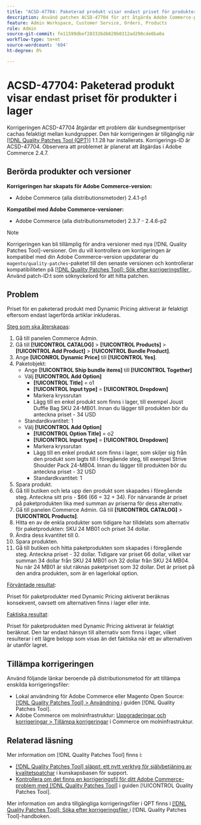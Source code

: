 ```yaml
---
title: "ACSD-47704: Paketerad produkt visar endast priset för produkter i lager"
description: Använd patchen ACSD-47704 för att åtgärda Adobe Commerce-problemet där en paketerad produkt endast visar priset på produkter i lager.
feature: Admin Workspace, Customer Service, Orders, Products
role: Admin
source-git-commit: fe11599dbef283326db029b0312ad290cde0ba0a
workflow-type: tm+mt
source-wordcount: '604'
ht-degree: 0%

---
```


# ACSD-47704: Paketerad produkt visar endast priset för produkter i lager

Korrigeringen ACSD-47704 åtgärdar ett problem där kundsegmentpriser cachas felaktigt mellan kundgrupper. Den här korrigeringen är tillgänglig när [[!DNL Quality Patches Tool (QPT)]](https://experienceleague.adobe.com/en/docs/commerce-knowledge-base/kb/announcements/commerce-announcements/magento-quality-patches-released-new-tool-to-self-serve-quality-patches) 1.1.28 har installerats. Korrigerings-ID är ACSD-47704. Observera att problemet är planerat att åtgärdas i Adobe Commerce 2.4.7.

## Berörda produkter och versioner

**Korrigeringen har skapats för Adobe Commerce-version:**

* Adobe Commerce (alla distributionsmetoder) 2.4.1-p1

**Kompatibel med Adobe Commerce-versioner:**

* Adobe Commerce (alla distributionsmetoder) 2.3.7 - 2.4.6-p2

>[!NOTE]
>
>Korrigeringen kan bli tillämplig för andra versioner med nya [!DNL Quality Patches Tool]-versioner. Om du vill kontrollera om korrigeringen är kompatibel med din Adobe Commerce-version uppdaterar du `magento/quality-patches`-paketet till den senaste versionen och kontrollerar kompatibiliteten på [[!DNL Quality Patches Tool]: Sök efter korrigeringsfiler ](https://experienceleague.adobe.com/tools/commerce-quality-patches/index.html). Använd patch-ID:t som söknyckelord för att hitta patchen.

## Problem

Priset för en paketerad produkt med Dynamic Pricing aktiverat är felaktigt eftersom endast lagerförda artiklar inkluderas.

<u>Steg som ska återskapas</u>:

1. Gå till panelen Commerce Admin.
1. Gå till **[!UICONTROL CATALOG]** > **[!UICONTROL Products]** > **[!UICONTROL Add Product]** > **[!UICONTROL Bundle Product]**.
1. Ange **[UICONROL Dynamic Price]** till **[!UICONTROL Yes]**.
1. Paketobjekt:
   * Ange **[!UICONTROL Ship bundle items]** till **[!UICONTROL Together]**
   * Välj **[!UICONTROL Add Option]**
      * **[!UICONTROL Title]** = o1
      * **[!UICONTROL Input type]** = **[!UICONTROL Dropdown]**
      * Markera kryssrutan
      * Lägg till en enkel produkt som finns i lager, till exempel Joust Duffle Bag SKU 24-MB01. Innan du lägger till produkten bör du anteckna priset - 34 USD
   * Standardkvantitet: 1
   * Välj **[!UICONTROL Add Option]**
      * **[!UICONTROL Option Title]** = o2
      * **[!UICONTROL Input type]** = **[!UICONTROL Dropdown]**
      * Markera kryssrutan
      * Lägg till en enkel produkt som finns i lager, som skiljer sig från den produkt som lagts till i föregående steg, till exempel Strive Shoulder Pack 24-MB04. Innan du lägger till produkten bör du anteckna priset - 32 USD
      * Standardkvantitet: 1
1. Spara produkt.
1. Gå till butiken och leta upp den produkt som skapades i föregående steg. Anteckna sitt pris - $66
(66 = 32 + 34).
För närvarande är priset på paketprodukten lika med summan av priserna för dess alternativ.
1. Gå till panelen Commerce Admin. Gå till **[!UICONTROL CATALOG]** > **[!UICONTROL Products]**.
1. Hitta en av de enkla produkter som tidigare har tilldelats som alternativ för paketprodukten:
SKU 24 MB01 och priset 34 dollar.
1. Ändra dess kvantitet till 0.
1. Spara produkten.
1. Gå till butiken och hitta paketprodukten som skapades i föregående steg. Anteckna priset - 32 dollar. Tidigare var priset 66 dollar, vilket var summan 34 dollar från SKU 24 MB01 och 32 dollar från SKU 24 MB04. Nu när 24 MB01 är slut räknas paketpriset som 32 dollar. Det är priset på den andra produkten, som är en lagerlokal option.

<u>Förväntade resultat</u>:

Priset för paketprodukter med Dynamic Pricing aktiverat beräknas konsekvent, oavsett om alternativen finns i lager eller inte.

<u>Faktiska resultat</u>:

Priset för paketprodukten med Dynamic Pricing aktiverat är felaktigt beräknat. Den tar endast hänsyn till alternativ som finns i lager, vilket resulterar i ett lägre belopp som visas än det faktiska när ett av alternativen är utanför lagret.

## Tillämpa korrigeringen

Använd följande länkar beroende på distributionsmetod för att tillämpa enskilda korrigeringsfiler:

* Lokal användning för Adobe Commerce eller Magento Open Source: [[!DNL Quality Patches Tool] > Användning ](/help/tools/quality-patches-tool/usage.md) i guiden [!DNL Quality Patches Tool].
* Adobe Commerce om molninfrastruktur: [Uppgraderingar och korrigeringar > Tillämpa korrigeringar](https://experienceleague.adobe.com/docs/commerce-cloud-service/user-guide/develop/upgrade/apply-patches.html) i Commerce om molninfrastruktur.

## Relaterad läsning

Mer information om [!DNL Quality Patches Tool] finns i:

* [[!DNL Quality Patches Tool] släppt: ett nytt verktyg för självbetjäning av kvalitetspatchar](https://experienceleague.adobe.com/en/docs/commerce-knowledge-base/kb/announcements/commerce-announcements/magento-quality-patches-released-new-tool-to-self-serve-quality-patches) i kunskapsbasen för support.
* [Kontrollera om det finns en korrigeringsfil för ditt Adobe Commerce-problem med  [!DNL Quality Patches Tool]](/help/tools/quality-patches-tool/patches-available-in-qpt/check-patch-for-magento-issue-with-magento-quality-patches.md) i guiden [!UICONTROL Quality Patches Tool].


Mer information om andra tillgängliga korrigeringsfiler i QPT finns i [[!DNL Quality Patches Tool]: Söka efter korrigeringsfiler ](https://experienceleague.adobe.com/tools/commerce-quality-patches/index.html) i [!DNL Quality Patches Tool]-handboken.
